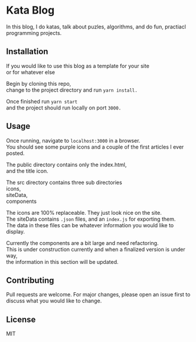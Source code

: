 # Kata Blog
In this blog, I do katas, talk about puzles, algorithms, and
do fun, practiacl programming projects.

## Installation
If you would like to use this blog as a template for your site  
or for whatever else  
  
Begin by cloning this repo,  
change to the project directory and run `yarn install.`  
  
Once finished run `yarn start`  
and the project should run locally on port `3000.`  


## Usage
Once running, navigate to `localhost:3000` in a browser.  
You should see some purple icons and a couple of the first articles
I ever posted.  

The public directory contains only the index.html,  
and the title icon.  

The src directory contains three sub directories  
icons,  
siteData,  
components  

The icons are 100% replaceable. They just look nice on the site.  
The siteData contains `.json` files, and an `index.js` for exporting them.  
The data in these files can be whatever information you would like to display.  

Currently the components are a bit large and need refactoring.  
This is under construction currently and when a finalized version is under way,  
the information in this section will be updated.  



## Contributing
Pull requests are welcome. For major changes, please open an issue first to 
discuss what you would like to change.

## License
MIT
